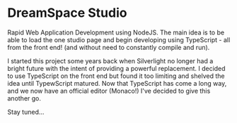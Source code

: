 # DreamSpace Studio
Rapid Web Application Development using NodeJS.  The main idea is to be able to load the one studio page and begin developing using TypeScript - all from the front end! (and without need to constantly compile and run).

I started this project some years back when Silverlight no longer had a bright future with the intent of providing a powerful replacement. I decided to use TypeScript on the front end but found it too limiting and shelved the idea until TypewScript matured.  Now that TypeScript has come a long way, and we now have an official editor (Monaco!) I've decided to give this another go.

Stay tuned...